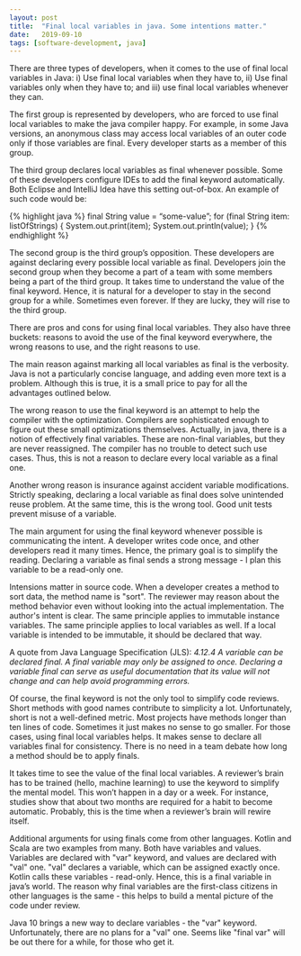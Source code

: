 ```yaml
---
layout: post
title:  "Final local variables in java. Some intentions matter."
date:   2019-09-10
tags: [software-development, java]
---
```

There are three types of developers, when it comes to the use of final local variables in Java: i) Use final local variables when they have to, ii) Use final variables only when they have to; and iii) use final local variables whenever they can.

The first group is represented by developers, who are forced to use final local variables to make the java compiler happy. For example, in some Java versions, an anonymous class may access local variables of an outer code only if those variables are final. Every developer starts as a member of this group.

The third group declares local variables as final whenever possible. Some of these developers configure IDEs to add the final keyword automatically. Both Eclipse and IntelliJ Idea have this setting out-of-box. An example of such code would be:

{% highlight java %}
final String value = “some-value”;
for (final String item: listOfStrings) {
    System.out.print(item);
    System.out.println(value);
}
{% endhighlight %}

The second group is the third group’s opposition. These developers are against declaring every possible local variable as final. Developers join the second group when they become a part of a team with some members being a part of the third group. It takes time to understand the value of the final keyword. Hence, it is natural for a developer to stay in the second group for a while. Sometimes even forever. If they are lucky, they will rise to the third group.

There are pros and cons for using final local variables. They also have three buckets: reasons to avoid the use of the final keyword everywhere, the wrong reasons to use, and the right reasons to use.

The main reason against marking all local variables as final is the verbosity. Java is not a particularly concise language, and adding even more text is a problem. Although this is true, it is a small price to pay for all the advantages outlined below.

The wrong reason to use the final keyword is an attempt to help the compiler with the optimization. Compilers are sophisticated enough to figure out these small optimizations themselves. Actually, in java, there is a notion of effectively final variables. These are non-final variables, but they are never reassigned. The compiler has no trouble to detect such use cases. Thus, this is not a reason to declare every local variable as a final one.

Another wrong reason is insurance against accident variable modifications. Strictly speaking, declaring a local variable as final does solve unintended reuse problem. At the same time, this is the wrong tool. Good unit tests prevent misuse of a variable.

The main argument for using the final keyword whenever possible is communicating the intent. A developer writes code once, and other developers read it many times. Hence, the primary goal is to simplify the reading. Declaring a variable as final sends a strong message - I plan this variable to be a read-only one.

Intensions matter in source code. When a developer creates a method to sort data, the method name is "sort". The reviewer may reason about the method behavior even without looking into the actual implementation. The author's intent is clear. The same principle applies to immutable instance variables. The same principle applies to local variables as well. If a local variable is intended to be immutable, it should be declared that way.

A quote from Java Language Specification (JLS): *4.12.4 A variable can be declared final. A final variable may only be assigned to once. Declaring a variable final can serve as useful documentation that its value will not change and can help avoid programming errors.*

Of course, the final keyword is not the only tool to simplify code reviews. Short methods with good names contribute to simplicity a lot. Unfortunately, short is not a well-defined metric. Most projects have methods longer than ten lines of code. Sometimes it just makes no sense to go smaller. For those cases, using final local variables helps. It makes sense to declare all variables final for consistency. There is no need in a team debate how long a method should be to apply finals.

It takes time to see the value of the final local variables. A reviewer’s brain has to be trained (hello, machine learning) to use the keyword to simplify the mental model. This won’t happen in a day or a week. For instance, studies show that about two months are required for a habit to become automatic. Probably, this is the time when a reviewer’s brain will rewire itself.

Additional arguments for using finals come from other languages. Kotlin and Scala are two examples from many. Both have variables and values. Variables are declared with "var" keyword, and values are declared with "val" one. "val" declares a variable, which can be assigned exactly once. Kotlin calls these variables - read-only. Hence, this is a final variable in java’s world. The reason why final variables are the first-class citizens in other languages is the same - this helps to build a mental picture of the code under review.

Java 10 brings a new way to declare variables - the "var" keyword. Unfortunately, there are no plans for a "val" one. Seems like "final var" will be out there for a while, for those who get it.
